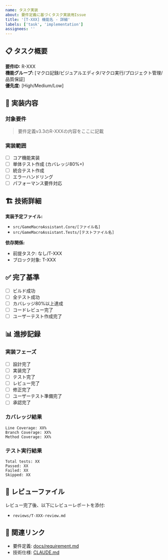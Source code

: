 ```yaml
---
name: タスク実装
about: 要件定義に基づくタスク実装用Issue
title: '[T-XXX] 機能名 - 詳細'
labels: ['task', 'implementation']
assignees: ''
---
```


## 📋 タスク概要
**要件ID:** R-XXX  
**機能グループ:** [マクロ記録/ビジュアルエディタ/マクロ実行/プロジェクト管理/品質保証]  
**優先度:** [High/Medium/Low]

## 🎯 実装内容
### 対象要件
> 要件定義v3.3のR-XXXの内容をここに記載

### 実装範囲
- [ ] コア機能実装
- [ ] 単体テスト作成 (カバレッジ80%+)
- [ ] 統合テスト作成
- [ ] エラーハンドリング
- [ ] パフォーマンス要件対応

## 🏗️ 技術詳細
**実装予定ファイル:**
- `src/GameMacroAssistant.Core/[ファイル名]`
- `src/GameMacroAssistant.Tests/[テストファイル名]`

**依存関係:**
- 前提タスク: なし/T-XXX
- ブロック対象: T-XXX

## ✅ 完了基準
- [ ] ビルド成功
- [ ] 全テスト成功
- [ ] カバレッジ80%以上達成
- [ ] コードレビュー完了
- [ ] ユーザーテスト作成完了

## 📊 進捗記録
### 実装フェーズ
- [ ] 設計完了
- [ ] 実装完了  
- [ ] テスト完了
- [ ] レビュー完了
- [ ] 修正完了
- [ ] ユーザーテスト準備完了
- [ ] 承認完了

### カバレッジ結果
```
Line Coverage: XX%
Branch Coverage: XX%
Method Coverage: XX%
```

### テスト実行結果
```
Total tests: XX
Passed: XX
Failed: XX
Skipped: XX
```

## 📝 レビューファイル
レビュー完了後、以下にレビューレポートを添付:
- `reviews/T-XXX-review.md`

## 🔗 関連リンク
- 要件定義: [docs/requirement.md](../docs/requirement.md)
- 技術仕様: [CLAUDE.md](../CLAUDE.md)